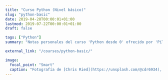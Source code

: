 ```yaml
---
title: "Curso Python (Nivel básico)"
slug: "python-basic"
date: 2019-04-28T00:00:01+01:00
lastmod: 2019-07-22T00:00:01+01:00
draft: false

tags: ["Python"]
summary: "Notas personales del curso 'Python desde 0' ofrecido por 'Píldoras Informáticas'."

external_link: "/courses/python-basic/"

image:
  focal_point: "Smart"
  caption: "Fotografía de [Chris Ried](https://unsplash.com/@cdr6934), disponible en [Unsplash](https://unsplash.com/photos/ieic5Tq8YMk)."
---
```

